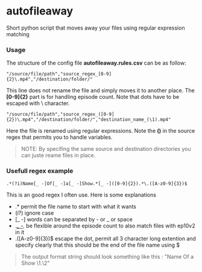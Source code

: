 # autofileaway
Short python script that moves away your files using regular expression matching

### Usage
The structure of the config file **autofileaway.rules.csv** can be as follow:
```
"/source/file/path","source_regex_[0-9]{2}\.mp4","/destination/folder/"
```
This line does not rename the file and simply moves it to another place. The **[0-9]{2}** part is for handling episode count.
Note that dots have to be escaped with \ character.

```
"/source/file/path","source_regex_([0-9]{2})\.mp4","/destination/folder/","destination_name_(\1).mp4"
```
Here the file is renamed using regular expressions. Note the **()** in the source regex that permits you to handle variables.

> NOTE: By specifing the same source and destination directories you can juste reame files in place.

### Usefull regex example
```
.*(?i)Name[_ -]Of[_ -]a[_ -]Show.*[_ -]([0-9]{2}).*\.([A-z0-9]{3})$
```
This is an good regex I often use. Here is some explanations
- .* permit the file name to start with what it wants
- (i?) ignore case
- [_ -] words can be separated by - or _ or space
- .*[_ -]([0-9]{2}).* be flexible around the episode count to also match files with ep10v2 in it
- \.([A-z0-9]{3})$ escape the dot, permit all 3 character long extention and specify clearly that this should be the end of the file name using $

> The output format string should look something like this : "Name Of a Show \1.\2"
